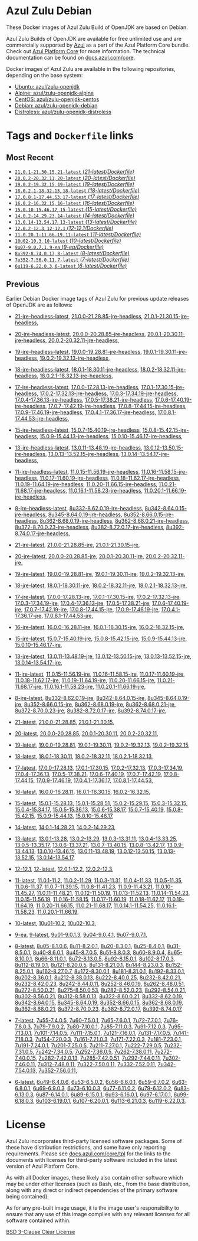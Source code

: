 Azul Zulu Debian
================

These Docker images of Azul Zulu Build of OpenJDK are based on Debian.

Azul Zulu Builds of OpenJDK are available for free unlimited use and are commercially supported by [Azul][1] as a part of the Azul Platform Core bundle.
Check out [Azul Platform Core][2] for more information. The technical documentation can be found on [docs.azul.com/core][3].

Docker images of Azul Zulu are available in the following repositories, depending on the base system:

  * [Ubuntu: azul/zulu-openjdk][4]
  * [Alpine: azul/zulu-openjdk-alpine][5]
  * [CentOS: azul/zulu-openjdk-centos][6]
  * [Debian: azul/zulu-openjdk-debian][7]
  * [Distroless: azul/zulu-openjdk-distroless][8]

Tags and `Dockerfile` links
===========================

Most Recent
-----------


  * [`21.0.1-21.30.15`, `21-latest` (*21-latest/Dockerfile)*][11]
  * [`20.0.2-20.32.11`, `20-latest` (*20-latest/Dockerfile)*][20]
  * [`19.0.2-19.32.15`, `19-latest` (*19-latest/Dockerfile)*][32]
  * [`18.0.2.1-18.32.13`, `18-latest` (*18-latest/Dockerfile)*][45]
  * [`17.0.8.1-17.44.53`, `17-latest` (*17-latest/Dockerfile)*][57]
  * [`16.0.2-16.32.15`, `16-latest` (*16-latest/Dockerfile)*][96]
  * [`15.0.10-15.46.17`, `15-latest` (*15-latest/Dockerfile)*][104]
  * [`14.0.2-14.29.23`, `14-latest` (*14-latest/Dockerfile)*][126]
  * [`13.0.14-13.54.17`, `13-latest` (*13-latest/Dockerfile)*][129]
  * [`12.0.2-12.3`, `12-12.1` (*12-12.1/Dockerfile)*][154]
  * [`11.0.20.1-11.66.19`, `11-latest` (*11-latest/Dockerfile)*][158]
  * [`10u02-10.3`, `10-latest` (*10-latest/Dockerfile)*][203]
  * [`9u07-9.0.7.1`, `9-ea` (*9-ea/Dockerfile)*][206]
  * [`8u392-8.74.0.17`, `8-latest` (*8-latest/Dockerfile)*][211]
  * [`7u352-7.56.0.11`, `7-latest` (*7-latest/Dockerfile)*][279]
  * [`6u119-6.22.0.3`, `6-latest` (*6-latest/Dockerfile)*][317]

Previous
--------

Earlier Debian Docker image tags of Azul Zulu for previous update releases of OpenJDK are as follows:


  * [21-jre-headless-latest][17],
  [21.0.0-21.28.85-jre-headless][18],
  [21.0.1-21.30.15-jre-headless][19],
  
  * [20-jre-headless-latest][28],
  [20.0.0-20.28.85-jre-headless][29],
  [20.0.1-20.30.11-jre-headless][30],
  [20.0.2-20.32.11-jre-headless][31],
  
  * [19-jre-headless-latest][41],
  [19.0.0-19.28.81-jre-headless][42],
  [19.0.1-19.30.11-jre-headless][43],
  [19.0.2-19.32.13-jre-headless][44],
  
  * [18-jre-headless-latest][53],
  [18.0.1-18.30.11-jre-headless][54],
  [18.0.2-18.32.11-jre-headless][55],
  [18.0.2.1-18.32.13-jre-headless][56],
  
  * [17-jre-headless-latest][83],
  [17.0.0-17.28.13-jre-headless][84],
  [17.0.1-17.30.15-jre-headless][85],
  [17.0.2-17.32.13-jre-headless][86],
  [17.0.3-17.34.19-jre-headless][87],
  [17.0.4-17.36.13-jre-headless][88],
  [17.0.5-17.38.21-jre-headless][89],
  [17.0.6-17.40.19-jre-headless][90],
  [17.0.7-17.42.19-jre-headless][91],
  [17.0.8-17.44.15-jre-headless][92],
  [17.0.9-17.46.19-jre-headless][93],
  [17.0.4.1-17.36.17-jre-headless][94],
  [17.0.8.1-17.44.53-jre-headless][95],
  
  * [15-jre-headless-latest][121],
  [15.0.7-15.40.19-jre-headless][122],
  [15.0.8-15.42.15-jre-headless][123],
  [15.0.9-15.44.13-jre-headless][124],
  [15.0.10-15.46.17-jre-headless][125],
  
  * [13-jre-headless-latest][149],
  [13.0.11-13.48.19-jre-headless][150],
  [13.0.12-13.50.15-jre-headless][151],
  [13.0.13-13.52.15-jre-headless][152],
  [13.0.14-13.54.17-jre-headless][153],
  
  * [11-jre-headless-latest][191],
  [11.0.15-11.56.19-jre-headless][194],
  [11.0.16-11.58.15-jre-headless][195],
  [11.0.17-11.60.19-jre-headless][196],
  [11.0.18-11.62.17-jre-headless][197],
  [11.0.19-11.64.19-jre-headless][198],
  [11.0.20-11.66.15-jre-headless][199],
  [11.0.21-11.68.17-jre-headless][200],
  [11.0.16.1-11.58.23-jre-headless][201],
  [11.0.20.1-11.66.19-jre-headless][202],
  
  * [8-jre-headless-latest][269],
  [8u332-8.62.0.19-jre-headless][270],
  [8u342-8.64.0.15-jre-headless][271],
  [8u345-8.64.0.19-jre-headless][272],
  [8u352-8.66.0.15-jre-headless][273],
  [8u362-8.68.0.19-jre-headless][274],
  [8u362-8.68.0.21-jre-headless][275],
  [8u372-8.70.0.23-jre-headless][276],
  [8u382-8.72.0.17-jre-headless][277],
  [8u392-8.74.0.17-jre-headless][278],
  
  * [21-jre-latest][12],
  [21.0.0-21.28.85-jre][15],
  [21.0.1-21.30.15-jre][16],
  
  * [20-jre-latest][21],
  [20.0.0-20.28.85-jre][25],
  [20.0.1-20.30.11-jre][26],
  [20.0.2-20.32.11-jre][27],
  
  * [19-jre-latest][33],
  [19.0.0-19.28.81-jre][38],
  [19.0.1-19.30.11-jre][39],
  [19.0.2-19.32.13-jre][40],
  
  * [18-jre-latest][46],
  [18.0.1-18.30.11-jre][50],
  [18.0.2-18.32.11-jre][51],
  [18.0.2.1-18.32.13-jre][52],
  
  * [17-jre-latest][58],
  [17.0.0-17.28.13-jre][71],
  [17.0.1-17.30.15-jre][72],
  [17.0.2-17.32.13-jre][73],
  [17.0.3-17.34.19-jre][74],
  [17.0.4-17.36.13-jre][75],
  [17.0.5-17.38.21-jre][76],
  [17.0.6-17.40.19-jre][77],
  [17.0.7-17.42.19-jre][78],
  [17.0.8-17.44.15-jre][79],
  [17.0.9-17.46.19-jre][80],
  [17.0.4.1-17.36.17-jre][81],
  [17.0.8.1-17.44.53-jre][82],
  
  * [16-jre-latest][97],
  [16.0.0-16.28.11-jre][101],
  [16.0.1-16.30.15-jre][102],
  [16.0.2-16.32.15-jre][103],
  
  * [15-jre-latest][105],
  [15.0.7-15.40.19-jre][117],
  [15.0.8-15.42.15-jre][118],
  [15.0.9-15.44.13-jre][119],
  [15.0.10-15.46.17-jre][120],
  
  * [13-jre-latest][132],
  [13.0.11-13.48.19-jre][145],
  [13.0.12-13.50.15-jre][146],
  [13.0.13-13.52.15-jre][147],
  [13.0.14-13.54.17-jre][148],
  
  * [11-jre-latest][165],
  [11.0.15-11.56.19-jre][184],
  [11.0.16-11.58.15-jre][185],
  [11.0.17-11.60.19-jre][186],
  [11.0.18-11.62.17-jre][187],
  [11.0.19-11.64.19-jre][188],
  [11.0.20-11.66.15-jre][189],
  [11.0.21-11.68.17-jre][190],
  [11.0.16.1-11.58.23-jre][192],
  [11.0.20.1-11.66.19-jre][193],
  
  * [8-jre-latest][212],
  [8u332-8.62.0.19-jre][260],
  [8u342-8.64.0.15-jre][261],
  [8u345-8.64.0.19-jre][262],
  [8u352-8.66.0.15-jre][263],
  [8u362-8.68.0.19-jre][264],
  [8u362-8.68.0.21-jre][265],
  [8u372-8.70.0.23-jre][266],
  [8u382-8.72.0.17-jre][267],
  [8u392-8.74.0.17-jre][268],
  
  * [21-latest][11],
  [21.0.0-21.28.85][13],
  [21.0.1-21.30.15][14],
  
  * [20-latest][20],
  [20.0.0-20.28.85][22],
  [20.0.1-20.30.11][23],
  [20.0.2-20.32.11][24],
  
  * [19-latest][32],
  [19.0.0-19.28.81][34],
  [19.0.1-19.30.11][35],
  [19.0.2-19.32.13][36],
  [19.0.2-19.32.15][37],
  
  * [18-latest][45],
  [18.0.1-18.30.11][47],
  [18.0.2-18.32.11][48],
  [18.0.2.1-18.32.13][49],
  
  * [17-latest][57],
  [17.0.0-17.28.13][59],
  [17.0.1-17.30.15][60],
  [17.0.2-17.32.13][61],
  [17.0.3-17.34.19][62],
  [17.0.4-17.36.13][63],
  [17.0.5-17.38.21][64],
  [17.0.6-17.40.19][65],
  [17.0.7-17.42.19][66],
  [17.0.8-17.44.15][67],
  [17.0.9-17.46.19][68],
  [17.0.4.1-17.36.17][69],
  [17.0.8.1-17.44.53][70],
  
  * [16-latest][96],
  [16.0.0-16.28.11][98],
  [16.0.1-16.30.15][99],
  [16.0.2-16.32.15][100],
  
  * [15-latest][104],
  [15.0.1-15.28.13][106],
  [15.0.1-15.28.51][107],
  [15.0.2-15.29.15][108],
  [15.0.3-15.32.15][109],
  [15.0.4-15.34.17][110],
  [15.0.5-15.36.13][111],
  [15.0.6-15.38.17][112],
  [15.0.7-15.40.19][113],
  [15.0.8-15.42.15][114],
  [15.0.9-15.44.13][115],
  [15.0.10-15.46.17][116],
  
  * [14-latest][126],
  [14.0.1-14.28.21][127],
  [14.0.2-14.29.23][128],
  
  * [13-latest][129],
  [13.0.1-13.28][130],
  [13.0.2-13.29][131],
  [13.0.3-13.31.11][133],
  [13.0.4-13.33.25][134],
  [13.0.5-13.35.17][135],
  [13.0.6-13.37.21][136],
  [13.0.7-13.40.15][137],
  [13.0.8-13.42.17][138],
  [13.0.9-13.44.13][139],
  [13.0.10-13.46.15][140],
  [13.0.11-13.48.19][141],
  [13.0.12-13.50.15][142],
  [13.0.13-13.52.15][143],
  [13.0.14-13.54.17][144],
  
  * [12-12.1][154],
  [12-latest][155],
  [12.0.1-12.2][156],
  [12.0.2-12.3][157],
  
  * [11-latest][158],
  [11.0.1-11.2][159],
  [11.0.2-11.29][160],
  [11.0.3-11.31][161],
  [11.0.4-11.33][162],
  [11.0.5-11.35][163],
  [11.0.6-11.37][164],
  [11.0.7-11.39.15][166],
  [11.0.8-11.41.23][167],
  [11.0.9-11.43.21][168],
  [11.0.10-11.45.27][169],
  [11.0.11-11.48.21][170],
  [11.0.12-11.50.19][171],
  [11.0.13-11.52.13][172],
  [11.0.14-11.54.23][173],
  [11.0.15-11.56.19][174],
  [11.0.16-11.58.15][175],
  [11.0.17-11.60.19][176],
  [11.0.18-11.62.17][177],
  [11.0.19-11.64.19][178],
  [11.0.20-11.66.15][179],
  [11.0.21-11.68.17][180],
  [11.0.14.1-11.54.25][181],
  [11.0.16.1-11.58.23][182],
  [11.0.20.1-11.66.19][183],
  
  * [10-latest][203],
  [10u01-10.2][204],
  [10u02-10.3][205],
  
  * [9-ea][206],
  [9-latest][207],
  [9u01-9.0.1.3][208],
  [9u04-9.0.4.1][209],
  [9u07-9.0.7.1][210],
  
  * [8-latest][211],
  [8u05-8.1.0.6][213],
  [8u11-8.2.0.1][214],
  [8u20-8.3.0.1][215],
  [8u25-8.4.0.1][216],
  [8u31-8.5.0.1][217],
  [8u40-8.6.0.1][218],
  [8u45-8.7.0.5][219],
  [8u51-8.8.0.3][220],
  [8u60-8.9.0.4][221],
  [8u65-8.10.0.1][222],
  [8u66-8.11.0.1][223],
  [8u72-8.13.0.5][224],
  [8u92-8.15.0.1][225],
  [8u102-8.17.0.3][226],
  [8u112-8.19.0.1][227],
  [8u121-8.20.0.5][228],
  [8u131-8.21.0.1][229],
  [8u144-8.23.0.3][230],
  [8u152-8.25.0.1][231],
  [8u162-8.27.0.7][232],
  [8u172-8.30.0.1][233],
  [8u181-8.31.0.1][234],
  [8u192-8.33.0.1][235],
  [8u202-8.36.0.1][236],
  [8u212-8.38.0.13][237],
  [8u222-8.40.0.25][238],
  [8u232-8.42.0.21][239],
  [8u232-8.42.0.23][240],
  [8u242-8.44.0.11][241],
  [8u252-8.46.0.19][242],
  [8u262-8.48.0.51][243],
  [8u272-8.50.0.21][244],
  [8u275-8.50.0.53][245],
  [8u282-8.52.0.23][246],
  [8u292-8.54.0.21][247],
  [8u302-8.56.0.21][248],
  [8u312-8.58.0.13][249],
  [8u322-8.60.0.21][250],
  [8u332-8.62.0.19][251],
  [8u342-8.64.0.15][252],
  [8u345-8.64.0.19][253],
  [8u352-8.66.0.15][254],
  [8u362-8.68.0.19][255],
  [8u362-8.68.0.21][256],
  [8u372-8.70.0.23][257],
  [8u382-8.72.0.17][258],
  [8u392-8.74.0.17][259],
  
  * [7-latest][279],
  [7u55-7.4.0.5][280],
  [7u60-7.5.0.1][281],
  [7u65-7.6.0.1][282],
  [7u72-7.7.0.1][283],
  [7u76-7.8.0.3][284],
  [7u79-7.9.0.2][285],
  [7u80-7.10.0.1][286],
  [7u85-7.11.0.3][287],
  [7u91-7.12.0.3][288],
  [7u95-7.13.0.1][289],
  [7u101-7.14.0.5][290],
  [7u111-7.15.0.1][291],
  [7u121-7.16.0.1][292],
  [7u131-7.17.0.5][293],
  [7u141-7.18.0.3][294],
  [7u154-7.20.0.3][295],
  [7u161-7.21.0.3][296],
  [7u171-7.22.0.3][297],
  [7u181-7.23.0.1][298],
  [7u191-7.24.0.1][299],
  [7u201-7.25.0.5][300],
  [7u211-7.27.0.1][301],
  [7u222-7.29.0.5][302],
  [7u232-7.31.0.5][303],
  [7u242-7.34.0.5][304],
  [7u252-7.36.0.5][305],
  [7u262-7.38.0.11][306],
  [7u272-7.40.0.15][307],
  [7u282-7.42.0.13][308],
  [7u285-7.42.0.51][309],
  [7u292-7.44.0.11][310],
  [7u302-7.46.0.11][311],
  [7u312-7.48.0.11][312],
  [7u322-7.50.0.11][313],
  [7u332-7.52.0.11][314],
  [7u342-7.54.0.13][315],
  [7u352-7.56.0.11][316],
  
  * [6-latest][317],
  [6u49-6.4.0.6][318],
  [6u53-6.5.0.2][319],
  [6u56-6.6.0.1][320],
  [6u59-6.7.0.2][321],
  [6u63-6.8.0.1][322],
  [6u69-6.9.0.3][323],
  [6u73-6.10.0.3][324],
  [6u77-6.11.0.2][325],
  [6u79-6.12.0.2][326],
  [6u83-6.13.0.3][327],
  [6u87-6.14.0.1][328],
  [6u89-6.15.0.1][329],
  [6u93-6.16.0.1][330],
  [6u97-6.17.0.1][331],
  [6u99-6.18.0.3][332],
  [6u103-6.19.0.1][333],
  [6u107-6.20.0.1][334],
  [6u113-6.21.0.3][335],
  [6u119-6.22.0.3][336],
  

License
=======

Azul Zulu incorporates third-party licensed software packages. Some of these have distribution restrictions, and some have only reporting requirements. Please see [docs.azul.com/core/tpl][9] for the links to the documents with licenses for third-party software included in the latest version of Azul Platform Core.

As with all Docker images, these likely also contain other software which may be under other licenses (such as Bash, etc., from the base distribution, along with any direct or indirect dependencies of the primary software being contained).

As for any pre-built image usage, it is the image user's responsibility to ensure that any use of this image complies with any relevant licenses for all software contained within.

[BSD 3-Clause Clear License][10]

  [1]: https://www.azul.com/
  [2]: https://www.azul.com/products/core/
  [3]: https://docs.azul.com/core/
  [4]: https://hub.docker.com/r/azul/zulu-openjdk
  [5]: https://hub.docker.com/r/azul/zulu-openjdk-alpine
  [6]: https://hub.docker.com/r/azul/zulu-openjdk-centos
  [7]: https://hub.docker.com/r/azul/zulu-openjdk-debian
  [8]: https://hub.docker.com/r/azul/zulu-openjdk-distroless
  [9]: https://docs.azul.com/core/tpl
  [10]: https://github.com/zulu-openjdk/zulu-openjdk/blob/master/LICENSE.txt


  [17]: https://github.com/zulu-openjdk/zulu-openjdk/blob/master/debian/21-jre-headless-latest/Dockerfile
  [18]: https://github.com/zulu-openjdk/zulu-openjdk/blob/master/debian/21.0.0-21.28.85-jre-headless/Dockerfile
  [19]: https://github.com/zulu-openjdk/zulu-openjdk/blob/master/debian/21.0.1-21.30.15-jre-headless/Dockerfile
  
  [28]: https://github.com/zulu-openjdk/zulu-openjdk/blob/master/debian/20-jre-headless-latest/Dockerfile
  [29]: https://github.com/zulu-openjdk/zulu-openjdk/blob/master/debian/20.0.0-20.28.85-jre-headless/Dockerfile
  [30]: https://github.com/zulu-openjdk/zulu-openjdk/blob/master/debian/20.0.1-20.30.11-jre-headless/Dockerfile
  [31]: https://github.com/zulu-openjdk/zulu-openjdk/blob/master/debian/20.0.2-20.32.11-jre-headless/Dockerfile
  
  [41]: https://github.com/zulu-openjdk/zulu-openjdk/blob/master/debian/19-jre-headless-latest/Dockerfile
  [42]: https://github.com/zulu-openjdk/zulu-openjdk/blob/master/debian/19.0.0-19.28.81-jre-headless/Dockerfile
  [43]: https://github.com/zulu-openjdk/zulu-openjdk/blob/master/debian/19.0.1-19.30.11-jre-headless/Dockerfile
  [44]: https://github.com/zulu-openjdk/zulu-openjdk/blob/master/debian/19.0.2-19.32.13-jre-headless/Dockerfile
  
  [53]: https://github.com/zulu-openjdk/zulu-openjdk/blob/master/debian/18-jre-headless-latest/Dockerfile
  [54]: https://github.com/zulu-openjdk/zulu-openjdk/blob/master/debian/18.0.1-18.30.11-jre-headless/Dockerfile
  [55]: https://github.com/zulu-openjdk/zulu-openjdk/blob/master/debian/18.0.2-18.32.11-jre-headless/Dockerfile
  [56]: https://github.com/zulu-openjdk/zulu-openjdk/blob/master/debian/18.0.2.1-18.32.13-jre-headless/Dockerfile
  
  [83]: https://github.com/zulu-openjdk/zulu-openjdk/blob/master/debian/17-jre-headless-latest/Dockerfile
  [84]: https://github.com/zulu-openjdk/zulu-openjdk/blob/master/debian/17.0.0-17.28.13-jre-headless/Dockerfile
  [85]: https://github.com/zulu-openjdk/zulu-openjdk/blob/master/debian/17.0.1-17.30.15-jre-headless/Dockerfile
  [86]: https://github.com/zulu-openjdk/zulu-openjdk/blob/master/debian/17.0.2-17.32.13-jre-headless/Dockerfile
  [87]: https://github.com/zulu-openjdk/zulu-openjdk/blob/master/debian/17.0.3-17.34.19-jre-headless/Dockerfile
  [88]: https://github.com/zulu-openjdk/zulu-openjdk/blob/master/debian/17.0.4-17.36.13-jre-headless/Dockerfile
  [89]: https://github.com/zulu-openjdk/zulu-openjdk/blob/master/debian/17.0.5-17.38.21-jre-headless/Dockerfile
  [90]: https://github.com/zulu-openjdk/zulu-openjdk/blob/master/debian/17.0.6-17.40.19-jre-headless/Dockerfile
  [91]: https://github.com/zulu-openjdk/zulu-openjdk/blob/master/debian/17.0.7-17.42.19-jre-headless/Dockerfile
  [92]: https://github.com/zulu-openjdk/zulu-openjdk/blob/master/debian/17.0.8-17.44.15-jre-headless/Dockerfile
  [93]: https://github.com/zulu-openjdk/zulu-openjdk/blob/master/debian/17.0.9-17.46.19-jre-headless/Dockerfile
  [94]: https://github.com/zulu-openjdk/zulu-openjdk/blob/master/debian/17.0.4.1-17.36.17-jre-headless/Dockerfile
  [95]: https://github.com/zulu-openjdk/zulu-openjdk/blob/master/debian/17.0.8.1-17.44.53-jre-headless/Dockerfile
  
  [121]: https://github.com/zulu-openjdk/zulu-openjdk/blob/master/debian/15-jre-headless-latest/Dockerfile
  [122]: https://github.com/zulu-openjdk/zulu-openjdk/blob/master/debian/15.0.7-15.40.19-jre-headless/Dockerfile
  [123]: https://github.com/zulu-openjdk/zulu-openjdk/blob/master/debian/15.0.8-15.42.15-jre-headless/Dockerfile
  [124]: https://github.com/zulu-openjdk/zulu-openjdk/blob/master/debian/15.0.9-15.44.13-jre-headless/Dockerfile
  [125]: https://github.com/zulu-openjdk/zulu-openjdk/blob/master/debian/15.0.10-15.46.17-jre-headless/Dockerfile
  
  [149]: https://github.com/zulu-openjdk/zulu-openjdk/blob/master/debian/13-jre-headless-latest/Dockerfile
  [150]: https://github.com/zulu-openjdk/zulu-openjdk/blob/master/debian/13.0.11-13.48.19-jre-headless/Dockerfile
  [151]: https://github.com/zulu-openjdk/zulu-openjdk/blob/master/debian/13.0.12-13.50.15-jre-headless/Dockerfile
  [152]: https://github.com/zulu-openjdk/zulu-openjdk/blob/master/debian/13.0.13-13.52.15-jre-headless/Dockerfile
  [153]: https://github.com/zulu-openjdk/zulu-openjdk/blob/master/debian/13.0.14-13.54.17-jre-headless/Dockerfile
  
  [191]: https://github.com/zulu-openjdk/zulu-openjdk/blob/master/debian/11-jre-headless-latest/Dockerfile
  [194]: https://github.com/zulu-openjdk/zulu-openjdk/blob/master/debian/11.0.15-11.56.19-jre-headless/Dockerfile
  [195]: https://github.com/zulu-openjdk/zulu-openjdk/blob/master/debian/11.0.16-11.58.15-jre-headless/Dockerfile
  [196]: https://github.com/zulu-openjdk/zulu-openjdk/blob/master/debian/11.0.17-11.60.19-jre-headless/Dockerfile
  [197]: https://github.com/zulu-openjdk/zulu-openjdk/blob/master/debian/11.0.18-11.62.17-jre-headless/Dockerfile
  [198]: https://github.com/zulu-openjdk/zulu-openjdk/blob/master/debian/11.0.19-11.64.19-jre-headless/Dockerfile
  [199]: https://github.com/zulu-openjdk/zulu-openjdk/blob/master/debian/11.0.20-11.66.15-jre-headless/Dockerfile
  [200]: https://github.com/zulu-openjdk/zulu-openjdk/blob/master/debian/11.0.21-11.68.17-jre-headless/Dockerfile
  [201]: https://github.com/zulu-openjdk/zulu-openjdk/blob/master/debian/11.0.16.1-11.58.23-jre-headless/Dockerfile
  [202]: https://github.com/zulu-openjdk/zulu-openjdk/blob/master/debian/11.0.20.1-11.66.19-jre-headless/Dockerfile
  
  [269]: https://github.com/zulu-openjdk/zulu-openjdk/blob/master/debian/8-jre-headless-latest/Dockerfile
  [270]: https://github.com/zulu-openjdk/zulu-openjdk/blob/master/debian/8u332-8.62.0.19-jre-headless/Dockerfile
  [271]: https://github.com/zulu-openjdk/zulu-openjdk/blob/master/debian/8u342-8.64.0.15-jre-headless/Dockerfile
  [272]: https://github.com/zulu-openjdk/zulu-openjdk/blob/master/debian/8u345-8.64.0.19-jre-headless/Dockerfile
  [273]: https://github.com/zulu-openjdk/zulu-openjdk/blob/master/debian/8u352-8.66.0.15-jre-headless/Dockerfile
  [274]: https://github.com/zulu-openjdk/zulu-openjdk/blob/master/debian/8u362-8.68.0.19-jre-headless/Dockerfile
  [275]: https://github.com/zulu-openjdk/zulu-openjdk/blob/master/debian/8u362-8.68.0.21-jre-headless/Dockerfile
  [276]: https://github.com/zulu-openjdk/zulu-openjdk/blob/master/debian/8u372-8.70.0.23-jre-headless/Dockerfile
  [277]: https://github.com/zulu-openjdk/zulu-openjdk/blob/master/debian/8u382-8.72.0.17-jre-headless/Dockerfile
  [278]: https://github.com/zulu-openjdk/zulu-openjdk/blob/master/debian/8u392-8.74.0.17-jre-headless/Dockerfile
  
  [12]: https://github.com/zulu-openjdk/zulu-openjdk/blob/master/debian/21-jre-latest/Dockerfile
  [15]: https://github.com/zulu-openjdk/zulu-openjdk/blob/master/debian/21.0.0-21.28.85-jre/Dockerfile
  [16]: https://github.com/zulu-openjdk/zulu-openjdk/blob/master/debian/21.0.1-21.30.15-jre/Dockerfile
  
  [21]: https://github.com/zulu-openjdk/zulu-openjdk/blob/master/debian/20-jre-latest/Dockerfile
  [25]: https://github.com/zulu-openjdk/zulu-openjdk/blob/master/debian/20.0.0-20.28.85-jre/Dockerfile
  [26]: https://github.com/zulu-openjdk/zulu-openjdk/blob/master/debian/20.0.1-20.30.11-jre/Dockerfile
  [27]: https://github.com/zulu-openjdk/zulu-openjdk/blob/master/debian/20.0.2-20.32.11-jre/Dockerfile
  
  [33]: https://github.com/zulu-openjdk/zulu-openjdk/blob/master/debian/19-jre-latest/Dockerfile
  [38]: https://github.com/zulu-openjdk/zulu-openjdk/blob/master/debian/19.0.0-19.28.81-jre/Dockerfile
  [39]: https://github.com/zulu-openjdk/zulu-openjdk/blob/master/debian/19.0.1-19.30.11-jre/Dockerfile
  [40]: https://github.com/zulu-openjdk/zulu-openjdk/blob/master/debian/19.0.2-19.32.13-jre/Dockerfile
  
  [46]: https://github.com/zulu-openjdk/zulu-openjdk/blob/master/debian/18-jre-latest/Dockerfile
  [50]: https://github.com/zulu-openjdk/zulu-openjdk/blob/master/debian/18.0.1-18.30.11-jre/Dockerfile
  [51]: https://github.com/zulu-openjdk/zulu-openjdk/blob/master/debian/18.0.2-18.32.11-jre/Dockerfile
  [52]: https://github.com/zulu-openjdk/zulu-openjdk/blob/master/debian/18.0.2.1-18.32.13-jre/Dockerfile
  
  [58]: https://github.com/zulu-openjdk/zulu-openjdk/blob/master/debian/17-jre-latest/Dockerfile
  [71]: https://github.com/zulu-openjdk/zulu-openjdk/blob/master/debian/17.0.0-17.28.13-jre/Dockerfile
  [72]: https://github.com/zulu-openjdk/zulu-openjdk/blob/master/debian/17.0.1-17.30.15-jre/Dockerfile
  [73]: https://github.com/zulu-openjdk/zulu-openjdk/blob/master/debian/17.0.2-17.32.13-jre/Dockerfile
  [74]: https://github.com/zulu-openjdk/zulu-openjdk/blob/master/debian/17.0.3-17.34.19-jre/Dockerfile
  [75]: https://github.com/zulu-openjdk/zulu-openjdk/blob/master/debian/17.0.4-17.36.13-jre/Dockerfile
  [76]: https://github.com/zulu-openjdk/zulu-openjdk/blob/master/debian/17.0.5-17.38.21-jre/Dockerfile
  [77]: https://github.com/zulu-openjdk/zulu-openjdk/blob/master/debian/17.0.6-17.40.19-jre/Dockerfile
  [78]: https://github.com/zulu-openjdk/zulu-openjdk/blob/master/debian/17.0.7-17.42.19-jre/Dockerfile
  [79]: https://github.com/zulu-openjdk/zulu-openjdk/blob/master/debian/17.0.8-17.44.15-jre/Dockerfile
  [80]: https://github.com/zulu-openjdk/zulu-openjdk/blob/master/debian/17.0.9-17.46.19-jre/Dockerfile
  [81]: https://github.com/zulu-openjdk/zulu-openjdk/blob/master/debian/17.0.4.1-17.36.17-jre/Dockerfile
  [82]: https://github.com/zulu-openjdk/zulu-openjdk/blob/master/debian/17.0.8.1-17.44.53-jre/Dockerfile
  
  [97]: https://github.com/zulu-openjdk/zulu-openjdk/blob/master/debian/16-jre-latest/Dockerfile
  [101]: https://github.com/zulu-openjdk/zulu-openjdk/blob/master/debian/16.0.0-16.28.11-jre/Dockerfile
  [102]: https://github.com/zulu-openjdk/zulu-openjdk/blob/master/debian/16.0.1-16.30.15-jre/Dockerfile
  [103]: https://github.com/zulu-openjdk/zulu-openjdk/blob/master/debian/16.0.2-16.32.15-jre/Dockerfile
  
  [105]: https://github.com/zulu-openjdk/zulu-openjdk/blob/master/debian/15-jre-latest/Dockerfile
  [117]: https://github.com/zulu-openjdk/zulu-openjdk/blob/master/debian/15.0.7-15.40.19-jre/Dockerfile
  [118]: https://github.com/zulu-openjdk/zulu-openjdk/blob/master/debian/15.0.8-15.42.15-jre/Dockerfile
  [119]: https://github.com/zulu-openjdk/zulu-openjdk/blob/master/debian/15.0.9-15.44.13-jre/Dockerfile
  [120]: https://github.com/zulu-openjdk/zulu-openjdk/blob/master/debian/15.0.10-15.46.17-jre/Dockerfile
  
  [132]: https://github.com/zulu-openjdk/zulu-openjdk/blob/master/debian/13-jre-latest/Dockerfile
  [145]: https://github.com/zulu-openjdk/zulu-openjdk/blob/master/debian/13.0.11-13.48.19-jre/Dockerfile
  [146]: https://github.com/zulu-openjdk/zulu-openjdk/blob/master/debian/13.0.12-13.50.15-jre/Dockerfile
  [147]: https://github.com/zulu-openjdk/zulu-openjdk/blob/master/debian/13.0.13-13.52.15-jre/Dockerfile
  [148]: https://github.com/zulu-openjdk/zulu-openjdk/blob/master/debian/13.0.14-13.54.17-jre/Dockerfile
  
  [165]: https://github.com/zulu-openjdk/zulu-openjdk/blob/master/debian/11-jre-latest/Dockerfile
  [184]: https://github.com/zulu-openjdk/zulu-openjdk/blob/master/debian/11.0.15-11.56.19-jre/Dockerfile
  [185]: https://github.com/zulu-openjdk/zulu-openjdk/blob/master/debian/11.0.16-11.58.15-jre/Dockerfile
  [186]: https://github.com/zulu-openjdk/zulu-openjdk/blob/master/debian/11.0.17-11.60.19-jre/Dockerfile
  [187]: https://github.com/zulu-openjdk/zulu-openjdk/blob/master/debian/11.0.18-11.62.17-jre/Dockerfile
  [188]: https://github.com/zulu-openjdk/zulu-openjdk/blob/master/debian/11.0.19-11.64.19-jre/Dockerfile
  [189]: https://github.com/zulu-openjdk/zulu-openjdk/blob/master/debian/11.0.20-11.66.15-jre/Dockerfile
  [190]: https://github.com/zulu-openjdk/zulu-openjdk/blob/master/debian/11.0.21-11.68.17-jre/Dockerfile
  [192]: https://github.com/zulu-openjdk/zulu-openjdk/blob/master/debian/11.0.16.1-11.58.23-jre/Dockerfile
  [193]: https://github.com/zulu-openjdk/zulu-openjdk/blob/master/debian/11.0.20.1-11.66.19-jre/Dockerfile
  
  [212]: https://github.com/zulu-openjdk/zulu-openjdk/blob/master/debian/8-jre-latest/Dockerfile
  [260]: https://github.com/zulu-openjdk/zulu-openjdk/blob/master/debian/8u332-8.62.0.19-jre/Dockerfile
  [261]: https://github.com/zulu-openjdk/zulu-openjdk/blob/master/debian/8u342-8.64.0.15-jre/Dockerfile
  [262]: https://github.com/zulu-openjdk/zulu-openjdk/blob/master/debian/8u345-8.64.0.19-jre/Dockerfile
  [263]: https://github.com/zulu-openjdk/zulu-openjdk/blob/master/debian/8u352-8.66.0.15-jre/Dockerfile
  [264]: https://github.com/zulu-openjdk/zulu-openjdk/blob/master/debian/8u362-8.68.0.19-jre/Dockerfile
  [265]: https://github.com/zulu-openjdk/zulu-openjdk/blob/master/debian/8u362-8.68.0.21-jre/Dockerfile
  [266]: https://github.com/zulu-openjdk/zulu-openjdk/blob/master/debian/8u372-8.70.0.23-jre/Dockerfile
  [267]: https://github.com/zulu-openjdk/zulu-openjdk/blob/master/debian/8u382-8.72.0.17-jre/Dockerfile
  [268]: https://github.com/zulu-openjdk/zulu-openjdk/blob/master/debian/8u392-8.74.0.17-jre/Dockerfile
  
  [11]: https://github.com/zulu-openjdk/zulu-openjdk/blob/master/debian/21-latest/Dockerfile
  [13]: https://github.com/zulu-openjdk/zulu-openjdk/blob/master/debian/21.0.0-21.28.85/Dockerfile
  [14]: https://github.com/zulu-openjdk/zulu-openjdk/blob/master/debian/21.0.1-21.30.15/Dockerfile
  
  [20]: https://github.com/zulu-openjdk/zulu-openjdk/blob/master/debian/20-latest/Dockerfile
  [22]: https://github.com/zulu-openjdk/zulu-openjdk/blob/master/debian/20.0.0-20.28.85/Dockerfile
  [23]: https://github.com/zulu-openjdk/zulu-openjdk/blob/master/debian/20.0.1-20.30.11/Dockerfile
  [24]: https://github.com/zulu-openjdk/zulu-openjdk/blob/master/debian/20.0.2-20.32.11/Dockerfile
  
  [32]: https://github.com/zulu-openjdk/zulu-openjdk/blob/master/debian/19-latest/Dockerfile
  [34]: https://github.com/zulu-openjdk/zulu-openjdk/blob/master/debian/19.0.0-19.28.81/Dockerfile
  [35]: https://github.com/zulu-openjdk/zulu-openjdk/blob/master/debian/19.0.1-19.30.11/Dockerfile
  [36]: https://github.com/zulu-openjdk/zulu-openjdk/blob/master/debian/19.0.2-19.32.13/Dockerfile
  [37]: https://github.com/zulu-openjdk/zulu-openjdk/blob/master/debian/19.0.2-19.32.15/Dockerfile
  
  [45]: https://github.com/zulu-openjdk/zulu-openjdk/blob/master/debian/18-latest/Dockerfile
  [47]: https://github.com/zulu-openjdk/zulu-openjdk/blob/master/debian/18.0.1-18.30.11/Dockerfile
  [48]: https://github.com/zulu-openjdk/zulu-openjdk/blob/master/debian/18.0.2-18.32.11/Dockerfile
  [49]: https://github.com/zulu-openjdk/zulu-openjdk/blob/master/debian/18.0.2.1-18.32.13/Dockerfile
  
  [57]: https://github.com/zulu-openjdk/zulu-openjdk/blob/master/debian/17-latest/Dockerfile
  [59]: https://github.com/zulu-openjdk/zulu-openjdk/blob/master/debian/17.0.0-17.28.13/Dockerfile
  [60]: https://github.com/zulu-openjdk/zulu-openjdk/blob/master/debian/17.0.1-17.30.15/Dockerfile
  [61]: https://github.com/zulu-openjdk/zulu-openjdk/blob/master/debian/17.0.2-17.32.13/Dockerfile
  [62]: https://github.com/zulu-openjdk/zulu-openjdk/blob/master/debian/17.0.3-17.34.19/Dockerfile
  [63]: https://github.com/zulu-openjdk/zulu-openjdk/blob/master/debian/17.0.4-17.36.13/Dockerfile
  [64]: https://github.com/zulu-openjdk/zulu-openjdk/blob/master/debian/17.0.5-17.38.21/Dockerfile
  [65]: https://github.com/zulu-openjdk/zulu-openjdk/blob/master/debian/17.0.6-17.40.19/Dockerfile
  [66]: https://github.com/zulu-openjdk/zulu-openjdk/blob/master/debian/17.0.7-17.42.19/Dockerfile
  [67]: https://github.com/zulu-openjdk/zulu-openjdk/blob/master/debian/17.0.8-17.44.15/Dockerfile
  [68]: https://github.com/zulu-openjdk/zulu-openjdk/blob/master/debian/17.0.9-17.46.19/Dockerfile
  [69]: https://github.com/zulu-openjdk/zulu-openjdk/blob/master/debian/17.0.4.1-17.36.17/Dockerfile
  [70]: https://github.com/zulu-openjdk/zulu-openjdk/blob/master/debian/17.0.8.1-17.44.53/Dockerfile
  
  [96]: https://github.com/zulu-openjdk/zulu-openjdk/blob/master/debian/16-latest/Dockerfile
  [98]: https://github.com/zulu-openjdk/zulu-openjdk/blob/master/debian/16.0.0-16.28.11/Dockerfile
  [99]: https://github.com/zulu-openjdk/zulu-openjdk/blob/master/debian/16.0.1-16.30.15/Dockerfile
  [100]: https://github.com/zulu-openjdk/zulu-openjdk/blob/master/debian/16.0.2-16.32.15/Dockerfile
  
  [104]: https://github.com/zulu-openjdk/zulu-openjdk/blob/master/debian/15-latest/Dockerfile
  [106]: https://github.com/zulu-openjdk/zulu-openjdk/blob/master/debian/15.0.1-15.28.13/Dockerfile
  [107]: https://github.com/zulu-openjdk/zulu-openjdk/blob/master/debian/15.0.1-15.28.51/Dockerfile
  [108]: https://github.com/zulu-openjdk/zulu-openjdk/blob/master/debian/15.0.2-15.29.15/Dockerfile
  [109]: https://github.com/zulu-openjdk/zulu-openjdk/blob/master/debian/15.0.3-15.32.15/Dockerfile
  [110]: https://github.com/zulu-openjdk/zulu-openjdk/blob/master/debian/15.0.4-15.34.17/Dockerfile
  [111]: https://github.com/zulu-openjdk/zulu-openjdk/blob/master/debian/15.0.5-15.36.13/Dockerfile
  [112]: https://github.com/zulu-openjdk/zulu-openjdk/blob/master/debian/15.0.6-15.38.17/Dockerfile
  [113]: https://github.com/zulu-openjdk/zulu-openjdk/blob/master/debian/15.0.7-15.40.19/Dockerfile
  [114]: https://github.com/zulu-openjdk/zulu-openjdk/blob/master/debian/15.0.8-15.42.15/Dockerfile
  [115]: https://github.com/zulu-openjdk/zulu-openjdk/blob/master/debian/15.0.9-15.44.13/Dockerfile
  [116]: https://github.com/zulu-openjdk/zulu-openjdk/blob/master/debian/15.0.10-15.46.17/Dockerfile
  
  [126]: https://github.com/zulu-openjdk/zulu-openjdk/blob/master/debian/14-latest/Dockerfile
  [127]: https://github.com/zulu-openjdk/zulu-openjdk/blob/master/debian/14.0.1-14.28.21/Dockerfile
  [128]: https://github.com/zulu-openjdk/zulu-openjdk/blob/master/debian/14.0.2-14.29.23/Dockerfile
  
  [129]: https://github.com/zulu-openjdk/zulu-openjdk/blob/master/debian/13-latest/Dockerfile
  [130]: https://github.com/zulu-openjdk/zulu-openjdk/blob/master/debian/13.0.1-13.28/Dockerfile
  [131]: https://github.com/zulu-openjdk/zulu-openjdk/blob/master/debian/13.0.2-13.29/Dockerfile
  [133]: https://github.com/zulu-openjdk/zulu-openjdk/blob/master/debian/13.0.3-13.31.11/Dockerfile
  [134]: https://github.com/zulu-openjdk/zulu-openjdk/blob/master/debian/13.0.4-13.33.25/Dockerfile
  [135]: https://github.com/zulu-openjdk/zulu-openjdk/blob/master/debian/13.0.5-13.35.17/Dockerfile
  [136]: https://github.com/zulu-openjdk/zulu-openjdk/blob/master/debian/13.0.6-13.37.21/Dockerfile
  [137]: https://github.com/zulu-openjdk/zulu-openjdk/blob/master/debian/13.0.7-13.40.15/Dockerfile
  [138]: https://github.com/zulu-openjdk/zulu-openjdk/blob/master/debian/13.0.8-13.42.17/Dockerfile
  [139]: https://github.com/zulu-openjdk/zulu-openjdk/blob/master/debian/13.0.9-13.44.13/Dockerfile
  [140]: https://github.com/zulu-openjdk/zulu-openjdk/blob/master/debian/13.0.10-13.46.15/Dockerfile
  [141]: https://github.com/zulu-openjdk/zulu-openjdk/blob/master/debian/13.0.11-13.48.19/Dockerfile
  [142]: https://github.com/zulu-openjdk/zulu-openjdk/blob/master/debian/13.0.12-13.50.15/Dockerfile
  [143]: https://github.com/zulu-openjdk/zulu-openjdk/blob/master/debian/13.0.13-13.52.15/Dockerfile
  [144]: https://github.com/zulu-openjdk/zulu-openjdk/blob/master/debian/13.0.14-13.54.17/Dockerfile
  
  [154]: https://github.com/zulu-openjdk/zulu-openjdk/blob/master/debian/12-12.1/Dockerfile
  [155]: https://github.com/zulu-openjdk/zulu-openjdk/blob/master/debian/12-latest/Dockerfile
  [156]: https://github.com/zulu-openjdk/zulu-openjdk/blob/master/debian/12.0.1-12.2/Dockerfile
  [157]: https://github.com/zulu-openjdk/zulu-openjdk/blob/master/debian/12.0.2-12.3/Dockerfile
  
  [158]: https://github.com/zulu-openjdk/zulu-openjdk/blob/master/debian/11-latest/Dockerfile
  [159]: https://github.com/zulu-openjdk/zulu-openjdk/blob/master/debian/11.0.1-11.2/Dockerfile
  [160]: https://github.com/zulu-openjdk/zulu-openjdk/blob/master/debian/11.0.2-11.29/Dockerfile
  [161]: https://github.com/zulu-openjdk/zulu-openjdk/blob/master/debian/11.0.3-11.31/Dockerfile
  [162]: https://github.com/zulu-openjdk/zulu-openjdk/blob/master/debian/11.0.4-11.33/Dockerfile
  [163]: https://github.com/zulu-openjdk/zulu-openjdk/blob/master/debian/11.0.5-11.35/Dockerfile
  [164]: https://github.com/zulu-openjdk/zulu-openjdk/blob/master/debian/11.0.6-11.37/Dockerfile
  [166]: https://github.com/zulu-openjdk/zulu-openjdk/blob/master/debian/11.0.7-11.39.15/Dockerfile
  [167]: https://github.com/zulu-openjdk/zulu-openjdk/blob/master/debian/11.0.8-11.41.23/Dockerfile
  [168]: https://github.com/zulu-openjdk/zulu-openjdk/blob/master/debian/11.0.9-11.43.21/Dockerfile
  [169]: https://github.com/zulu-openjdk/zulu-openjdk/blob/master/debian/11.0.10-11.45.27/Dockerfile
  [170]: https://github.com/zulu-openjdk/zulu-openjdk/blob/master/debian/11.0.11-11.48.21/Dockerfile
  [171]: https://github.com/zulu-openjdk/zulu-openjdk/blob/master/debian/11.0.12-11.50.19/Dockerfile
  [172]: https://github.com/zulu-openjdk/zulu-openjdk/blob/master/debian/11.0.13-11.52.13/Dockerfile
  [173]: https://github.com/zulu-openjdk/zulu-openjdk/blob/master/debian/11.0.14-11.54.23/Dockerfile
  [174]: https://github.com/zulu-openjdk/zulu-openjdk/blob/master/debian/11.0.15-11.56.19/Dockerfile
  [175]: https://github.com/zulu-openjdk/zulu-openjdk/blob/master/debian/11.0.16-11.58.15/Dockerfile
  [176]: https://github.com/zulu-openjdk/zulu-openjdk/blob/master/debian/11.0.17-11.60.19/Dockerfile
  [177]: https://github.com/zulu-openjdk/zulu-openjdk/blob/master/debian/11.0.18-11.62.17/Dockerfile
  [178]: https://github.com/zulu-openjdk/zulu-openjdk/blob/master/debian/11.0.19-11.64.19/Dockerfile
  [179]: https://github.com/zulu-openjdk/zulu-openjdk/blob/master/debian/11.0.20-11.66.15/Dockerfile
  [180]: https://github.com/zulu-openjdk/zulu-openjdk/blob/master/debian/11.0.21-11.68.17/Dockerfile
  [181]: https://github.com/zulu-openjdk/zulu-openjdk/blob/master/debian/11.0.14.1-11.54.25/Dockerfile
  [182]: https://github.com/zulu-openjdk/zulu-openjdk/blob/master/debian/11.0.16.1-11.58.23/Dockerfile
  [183]: https://github.com/zulu-openjdk/zulu-openjdk/blob/master/debian/11.0.20.1-11.66.19/Dockerfile
  
  [203]: https://github.com/zulu-openjdk/zulu-openjdk/blob/master/debian/10-latest/Dockerfile
  [204]: https://github.com/zulu-openjdk/zulu-openjdk/blob/master/debian/10u01-10.2/Dockerfile
  [205]: https://github.com/zulu-openjdk/zulu-openjdk/blob/master/debian/10u02-10.3/Dockerfile
  
  [206]: https://github.com/zulu-openjdk/zulu-openjdk/blob/master/debian/9-ea/Dockerfile
  [207]: https://github.com/zulu-openjdk/zulu-openjdk/blob/master/debian/9-latest/Dockerfile
  [208]: https://github.com/zulu-openjdk/zulu-openjdk/blob/master/debian/9u01-9.0.1.3/Dockerfile
  [209]: https://github.com/zulu-openjdk/zulu-openjdk/blob/master/debian/9u04-9.0.4.1/Dockerfile
  [210]: https://github.com/zulu-openjdk/zulu-openjdk/blob/master/debian/9u07-9.0.7.1/Dockerfile
  
  [211]: https://github.com/zulu-openjdk/zulu-openjdk/blob/master/debian/8-latest/Dockerfile
  [213]: https://github.com/zulu-openjdk/zulu-openjdk/blob/master/debian/8u05-8.1.0.6/Dockerfile
  [214]: https://github.com/zulu-openjdk/zulu-openjdk/blob/master/debian/8u11-8.2.0.1/Dockerfile
  [215]: https://github.com/zulu-openjdk/zulu-openjdk/blob/master/debian/8u20-8.3.0.1/Dockerfile
  [216]: https://github.com/zulu-openjdk/zulu-openjdk/blob/master/debian/8u25-8.4.0.1/Dockerfile
  [217]: https://github.com/zulu-openjdk/zulu-openjdk/blob/master/debian/8u31-8.5.0.1/Dockerfile
  [218]: https://github.com/zulu-openjdk/zulu-openjdk/blob/master/debian/8u40-8.6.0.1/Dockerfile
  [219]: https://github.com/zulu-openjdk/zulu-openjdk/blob/master/debian/8u45-8.7.0.5/Dockerfile
  [220]: https://github.com/zulu-openjdk/zulu-openjdk/blob/master/debian/8u51-8.8.0.3/Dockerfile
  [221]: https://github.com/zulu-openjdk/zulu-openjdk/blob/master/debian/8u60-8.9.0.4/Dockerfile
  [222]: https://github.com/zulu-openjdk/zulu-openjdk/blob/master/debian/8u65-8.10.0.1/Dockerfile
  [223]: https://github.com/zulu-openjdk/zulu-openjdk/blob/master/debian/8u66-8.11.0.1/Dockerfile
  [224]: https://github.com/zulu-openjdk/zulu-openjdk/blob/master/debian/8u72-8.13.0.5/Dockerfile
  [225]: https://github.com/zulu-openjdk/zulu-openjdk/blob/master/debian/8u92-8.15.0.1/Dockerfile
  [226]: https://github.com/zulu-openjdk/zulu-openjdk/blob/master/debian/8u102-8.17.0.3/Dockerfile
  [227]: https://github.com/zulu-openjdk/zulu-openjdk/blob/master/debian/8u112-8.19.0.1/Dockerfile
  [228]: https://github.com/zulu-openjdk/zulu-openjdk/blob/master/debian/8u121-8.20.0.5/Dockerfile
  [229]: https://github.com/zulu-openjdk/zulu-openjdk/blob/master/debian/8u131-8.21.0.1/Dockerfile
  [230]: https://github.com/zulu-openjdk/zulu-openjdk/blob/master/debian/8u144-8.23.0.3/Dockerfile
  [231]: https://github.com/zulu-openjdk/zulu-openjdk/blob/master/debian/8u152-8.25.0.1/Dockerfile
  [232]: https://github.com/zulu-openjdk/zulu-openjdk/blob/master/debian/8u162-8.27.0.7/Dockerfile
  [233]: https://github.com/zulu-openjdk/zulu-openjdk/blob/master/debian/8u172-8.30.0.1/Dockerfile
  [234]: https://github.com/zulu-openjdk/zulu-openjdk/blob/master/debian/8u181-8.31.0.1/Dockerfile
  [235]: https://github.com/zulu-openjdk/zulu-openjdk/blob/master/debian/8u192-8.33.0.1/Dockerfile
  [236]: https://github.com/zulu-openjdk/zulu-openjdk/blob/master/debian/8u202-8.36.0.1/Dockerfile
  [237]: https://github.com/zulu-openjdk/zulu-openjdk/blob/master/debian/8u212-8.38.0.13/Dockerfile
  [238]: https://github.com/zulu-openjdk/zulu-openjdk/blob/master/debian/8u222-8.40.0.25/Dockerfile
  [239]: https://github.com/zulu-openjdk/zulu-openjdk/blob/master/debian/8u232-8.42.0.21/Dockerfile
  [240]: https://github.com/zulu-openjdk/zulu-openjdk/blob/master/debian/8u232-8.42.0.23/Dockerfile
  [241]: https://github.com/zulu-openjdk/zulu-openjdk/blob/master/debian/8u242-8.44.0.11/Dockerfile
  [242]: https://github.com/zulu-openjdk/zulu-openjdk/blob/master/debian/8u252-8.46.0.19/Dockerfile
  [243]: https://github.com/zulu-openjdk/zulu-openjdk/blob/master/debian/8u262-8.48.0.51/Dockerfile
  [244]: https://github.com/zulu-openjdk/zulu-openjdk/blob/master/debian/8u272-8.50.0.21/Dockerfile
  [245]: https://github.com/zulu-openjdk/zulu-openjdk/blob/master/debian/8u275-8.50.0.53/Dockerfile
  [246]: https://github.com/zulu-openjdk/zulu-openjdk/blob/master/debian/8u282-8.52.0.23/Dockerfile
  [247]: https://github.com/zulu-openjdk/zulu-openjdk/blob/master/debian/8u292-8.54.0.21/Dockerfile
  [248]: https://github.com/zulu-openjdk/zulu-openjdk/blob/master/debian/8u302-8.56.0.21/Dockerfile
  [249]: https://github.com/zulu-openjdk/zulu-openjdk/blob/master/debian/8u312-8.58.0.13/Dockerfile
  [250]: https://github.com/zulu-openjdk/zulu-openjdk/blob/master/debian/8u322-8.60.0.21/Dockerfile
  [251]: https://github.com/zulu-openjdk/zulu-openjdk/blob/master/debian/8u332-8.62.0.19/Dockerfile
  [252]: https://github.com/zulu-openjdk/zulu-openjdk/blob/master/debian/8u342-8.64.0.15/Dockerfile
  [253]: https://github.com/zulu-openjdk/zulu-openjdk/blob/master/debian/8u345-8.64.0.19/Dockerfile
  [254]: https://github.com/zulu-openjdk/zulu-openjdk/blob/master/debian/8u352-8.66.0.15/Dockerfile
  [255]: https://github.com/zulu-openjdk/zulu-openjdk/blob/master/debian/8u362-8.68.0.19/Dockerfile
  [256]: https://github.com/zulu-openjdk/zulu-openjdk/blob/master/debian/8u362-8.68.0.21/Dockerfile
  [257]: https://github.com/zulu-openjdk/zulu-openjdk/blob/master/debian/8u372-8.70.0.23/Dockerfile
  [258]: https://github.com/zulu-openjdk/zulu-openjdk/blob/master/debian/8u382-8.72.0.17/Dockerfile
  [259]: https://github.com/zulu-openjdk/zulu-openjdk/blob/master/debian/8u392-8.74.0.17/Dockerfile
  
  [279]: https://github.com/zulu-openjdk/zulu-openjdk/blob/master/debian/7-latest/Dockerfile
  [280]: https://github.com/zulu-openjdk/zulu-openjdk/blob/master/debian/7u55-7.4.0.5/Dockerfile
  [281]: https://github.com/zulu-openjdk/zulu-openjdk/blob/master/debian/7u60-7.5.0.1/Dockerfile
  [282]: https://github.com/zulu-openjdk/zulu-openjdk/blob/master/debian/7u65-7.6.0.1/Dockerfile
  [283]: https://github.com/zulu-openjdk/zulu-openjdk/blob/master/debian/7u72-7.7.0.1/Dockerfile
  [284]: https://github.com/zulu-openjdk/zulu-openjdk/blob/master/debian/7u76-7.8.0.3/Dockerfile
  [285]: https://github.com/zulu-openjdk/zulu-openjdk/blob/master/debian/7u79-7.9.0.2/Dockerfile
  [286]: https://github.com/zulu-openjdk/zulu-openjdk/blob/master/debian/7u80-7.10.0.1/Dockerfile
  [287]: https://github.com/zulu-openjdk/zulu-openjdk/blob/master/debian/7u85-7.11.0.3/Dockerfile
  [288]: https://github.com/zulu-openjdk/zulu-openjdk/blob/master/debian/7u91-7.12.0.3/Dockerfile
  [289]: https://github.com/zulu-openjdk/zulu-openjdk/blob/master/debian/7u95-7.13.0.1/Dockerfile
  [290]: https://github.com/zulu-openjdk/zulu-openjdk/blob/master/debian/7u101-7.14.0.5/Dockerfile
  [291]: https://github.com/zulu-openjdk/zulu-openjdk/blob/master/debian/7u111-7.15.0.1/Dockerfile
  [292]: https://github.com/zulu-openjdk/zulu-openjdk/blob/master/debian/7u121-7.16.0.1/Dockerfile
  [293]: https://github.com/zulu-openjdk/zulu-openjdk/blob/master/debian/7u131-7.17.0.5/Dockerfile
  [294]: https://github.com/zulu-openjdk/zulu-openjdk/blob/master/debian/7u141-7.18.0.3/Dockerfile
  [295]: https://github.com/zulu-openjdk/zulu-openjdk/blob/master/debian/7u154-7.20.0.3/Dockerfile
  [296]: https://github.com/zulu-openjdk/zulu-openjdk/blob/master/debian/7u161-7.21.0.3/Dockerfile
  [297]: https://github.com/zulu-openjdk/zulu-openjdk/blob/master/debian/7u171-7.22.0.3/Dockerfile
  [298]: https://github.com/zulu-openjdk/zulu-openjdk/blob/master/debian/7u181-7.23.0.1/Dockerfile
  [299]: https://github.com/zulu-openjdk/zulu-openjdk/blob/master/debian/7u191-7.24.0.1/Dockerfile
  [300]: https://github.com/zulu-openjdk/zulu-openjdk/blob/master/debian/7u201-7.25.0.5/Dockerfile
  [301]: https://github.com/zulu-openjdk/zulu-openjdk/blob/master/debian/7u211-7.27.0.1/Dockerfile
  [302]: https://github.com/zulu-openjdk/zulu-openjdk/blob/master/debian/7u222-7.29.0.5/Dockerfile
  [303]: https://github.com/zulu-openjdk/zulu-openjdk/blob/master/debian/7u232-7.31.0.5/Dockerfile
  [304]: https://github.com/zulu-openjdk/zulu-openjdk/blob/master/debian/7u242-7.34.0.5/Dockerfile
  [305]: https://github.com/zulu-openjdk/zulu-openjdk/blob/master/debian/7u252-7.36.0.5/Dockerfile
  [306]: https://github.com/zulu-openjdk/zulu-openjdk/blob/master/debian/7u262-7.38.0.11/Dockerfile
  [307]: https://github.com/zulu-openjdk/zulu-openjdk/blob/master/debian/7u272-7.40.0.15/Dockerfile
  [308]: https://github.com/zulu-openjdk/zulu-openjdk/blob/master/debian/7u282-7.42.0.13/Dockerfile
  [309]: https://github.com/zulu-openjdk/zulu-openjdk/blob/master/debian/7u285-7.42.0.51/Dockerfile
  [310]: https://github.com/zulu-openjdk/zulu-openjdk/blob/master/debian/7u292-7.44.0.11/Dockerfile
  [311]: https://github.com/zulu-openjdk/zulu-openjdk/blob/master/debian/7u302-7.46.0.11/Dockerfile
  [312]: https://github.com/zulu-openjdk/zulu-openjdk/blob/master/debian/7u312-7.48.0.11/Dockerfile
  [313]: https://github.com/zulu-openjdk/zulu-openjdk/blob/master/debian/7u322-7.50.0.11/Dockerfile
  [314]: https://github.com/zulu-openjdk/zulu-openjdk/blob/master/debian/7u332-7.52.0.11/Dockerfile
  [315]: https://github.com/zulu-openjdk/zulu-openjdk/blob/master/debian/7u342-7.54.0.13/Dockerfile
  [316]: https://github.com/zulu-openjdk/zulu-openjdk/blob/master/debian/7u352-7.56.0.11/Dockerfile
  
  [317]: https://github.com/zulu-openjdk/zulu-openjdk/blob/master/debian/6-latest/Dockerfile
  [318]: https://github.com/zulu-openjdk/zulu-openjdk/blob/master/debian/6u49-6.4.0.6/Dockerfile
  [319]: https://github.com/zulu-openjdk/zulu-openjdk/blob/master/debian/6u53-6.5.0.2/Dockerfile
  [320]: https://github.com/zulu-openjdk/zulu-openjdk/blob/master/debian/6u56-6.6.0.1/Dockerfile
  [321]: https://github.com/zulu-openjdk/zulu-openjdk/blob/master/debian/6u59-6.7.0.2/Dockerfile
  [322]: https://github.com/zulu-openjdk/zulu-openjdk/blob/master/debian/6u63-6.8.0.1/Dockerfile
  [323]: https://github.com/zulu-openjdk/zulu-openjdk/blob/master/debian/6u69-6.9.0.3/Dockerfile
  [324]: https://github.com/zulu-openjdk/zulu-openjdk/blob/master/debian/6u73-6.10.0.3/Dockerfile
  [325]: https://github.com/zulu-openjdk/zulu-openjdk/blob/master/debian/6u77-6.11.0.2/Dockerfile
  [326]: https://github.com/zulu-openjdk/zulu-openjdk/blob/master/debian/6u79-6.12.0.2/Dockerfile
  [327]: https://github.com/zulu-openjdk/zulu-openjdk/blob/master/debian/6u83-6.13.0.3/Dockerfile
  [328]: https://github.com/zulu-openjdk/zulu-openjdk/blob/master/debian/6u87-6.14.0.1/Dockerfile
  [329]: https://github.com/zulu-openjdk/zulu-openjdk/blob/master/debian/6u89-6.15.0.1/Dockerfile
  [330]: https://github.com/zulu-openjdk/zulu-openjdk/blob/master/debian/6u93-6.16.0.1/Dockerfile
  [331]: https://github.com/zulu-openjdk/zulu-openjdk/blob/master/debian/6u97-6.17.0.1/Dockerfile
  [332]: https://github.com/zulu-openjdk/zulu-openjdk/blob/master/debian/6u99-6.18.0.3/Dockerfile
  [333]: https://github.com/zulu-openjdk/zulu-openjdk/blob/master/debian/6u103-6.19.0.1/Dockerfile
  [334]: https://github.com/zulu-openjdk/zulu-openjdk/blob/master/debian/6u107-6.20.0.1/Dockerfile
  [335]: https://github.com/zulu-openjdk/zulu-openjdk/blob/master/debian/6u113-6.21.0.3/Dockerfile
  [336]: https://github.com/zulu-openjdk/zulu-openjdk/blob/master/debian/6u119-6.22.0.3/Dockerfile
  